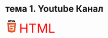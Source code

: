 # тема 1. Youtube Канал

<img src="https://raw.githubusercontent.com/devicons/devicon/master/icons/html5/html5-original-wordmark.svg" alt="html5" width="40" height="40"/> <span style="color: red; font-size: 40px;">HTML</span>

